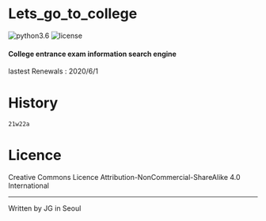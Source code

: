 # Lets_go_to_college

![python3.6](https://img.shields.io/badge/python-3.6.8-brightgreen)
![license](https://img.shields.io/badge/license-CC--BY--NC--SA-orange)

#### College entrance exam information search engine

lastest Renewals : 2020/6/1

# History

```
21w22a
```

# Licence

 Creative Commons Licence Attribution-NonCommercial-ShareAlike 4.0 International
 
---
 
 Written by JG in Seoul
